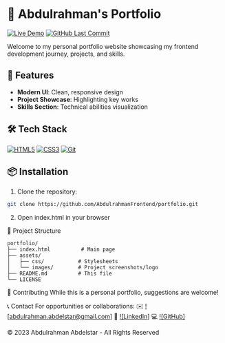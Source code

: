 # 🌟 Abdulrahman's Portfolio 

[![Live Demo](https://img.shields.io/badge/View-Live_Site-brightgreen)](https://abdulrahmanfrontend.github.io/)
[![GitHub Last Commit](https://img.shields.io/github/last-commit/AbdulrahmanFrontend/portfolio)](https://github.com/AbdulrahmanFrontend/AbdulrahmanFrontend.github.io)

Welcome to my personal portfolio website showcasing my frontend development journey, projects, and skills.

## 🚀 Features

- **Modern UI**: Clean, responsive design
- **Project Showcase**: Highlighting key works
- **Skills Section**: Technical abilities visualization

## 🛠 Tech Stack

[![HTML5](https://img.shields.io/badge/HTML5-E34F26?logo=html5&logoColor=white)](https://developer.mozilla.org/en-US/docs/Web/HTML)
[![CSS3](https://img.shields.io/badge/CSS3-1572B6?logo=css3&logoColor=white)](https://developer.mozilla.org/en-US/docs/Web/CSS)
[![Git](https://img.shields.io/badge/Git-F05032?logo=git&logoColor=white)](https://git-scm.com/)

## 📦 Installation

1. Clone the repository:
```bash
git clone https://github.com/AbdulrahmanFrontend/portfolio.git
```
2. Open index.html in your browser

📂 Project Structure
```text
portfolio/
├── index.html          # Main page
├── assets/
│   ├── css/           # Stylesheets
│   └── images/        # Project screenshots/logo
├── README.md          # This file
└── LICENSE            
```

🤝 Contributing
While this is a personal portfolio, suggestions are welcome!

📞 Contact
For opportunities or collaborations:
✉️ [![abdulrahman.abdelstar@gmail.com]](abdulrahman.abdelstar@gmail.com)
🔗 [![LinkedIn]](www.linkedin.com/in/abdulrahman-abdelstar-935213371)
💻 [![GitHub]](https://github.com/AbdulrahmanFrontend)

© 2023 Abdulrahman Abdelstar - All Rights Reserved
